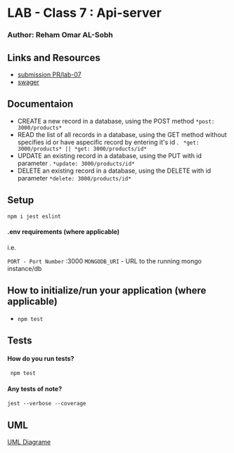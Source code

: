 # LAB - Class 7 : Api-server
### Author: Reham Omar AL-Sobh

 ## Links and Resources
 - [submission PR/lab-07 ](https://github.com/Reham-401-advanced-javascript/api-server/pull/4)
 - [swager]( https://app.swaggerhub.com/apis/Reham-Omar/api-lab6/0.1#/default)

 ## Documentaion

 - CREATE a new record in a database, using the POST method 
   `*post: 3000/products*`
 - READ the list of all records in a database, using the GET method without specifies id or have aspecific record by entering it's id .
  ` *get: 3000/products* || *get: 3000/products/id*`
 - UPDATE  an existing record in a database, using the PUT with id parameter .
   `*update: 3000/products/id*`
 - DELETE an existing record in a database, using the DELETE with id parameter 
   `*delete: 3000/products/id*`
 
 ## Setup

 `npm i jest eslint`

 #### .env requirements (where applicable)
  i.e.

  `PORT - Port Number` :3000
  `MONGODB_URI` - URL to the running mongo instance/db

  ## How to initialize/run your application (where applicable)
   * `npm test`

  ## Tests

  #### How do you run tests?
  ` npm test`
  #### Any tests of note?
   `jest --verbose --coverage`


## UML

[UML Diagrame ](assest/lab-07.jpg)
